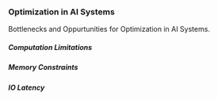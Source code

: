 ### Optimization in AI Systems 
Bottlenecks and Oppurtunities for Optimization in AI Systems. 

##### Computation Limitations 
##### Memory Constraints 
##### IO Latency 
##### 